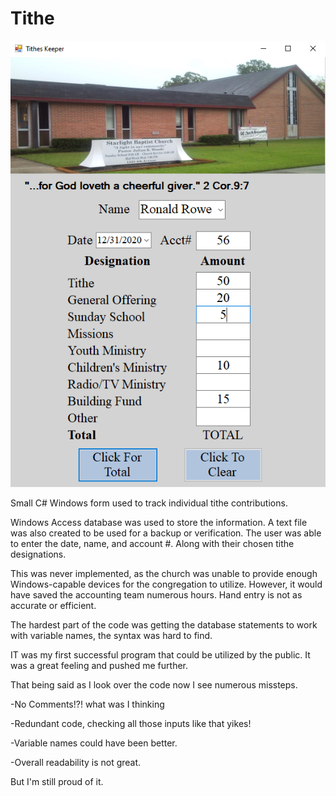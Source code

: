 Tithe
=====

![Application Example Picture](https://github.com/RonaldGRowe/Tithe/blob/master/Image/tithe-image.png)

Small C# Windows form used to track individual tithe contributions.

Windows Access database was used to store the information.
A text file was also created to be used for a backup or verification.
The user was able to enter the date, name, and account #.
Along with their chosen tithe designations.

This was never implemented, as the church was unable to provide 
enough Windows-capable devices for the congregation to utilize.
However, it would have saved the accounting team numerous hours.
Hand entry is not as accurate or efficient.

The hardest part of the code was getting the database statements
to work with variable names, the syntax was hard to find.

IT was my first successful program that could be utilized by the public.
It was a great feeling and pushed me further.

That being said as I look over the code now I see numerous missteps.

-No Comments!?! what was I thinking

-Redundant code, checking all those inputs like that yikes!

-Variable names could have been better.

-Overall readability is not great.

But I'm still proud of it.
